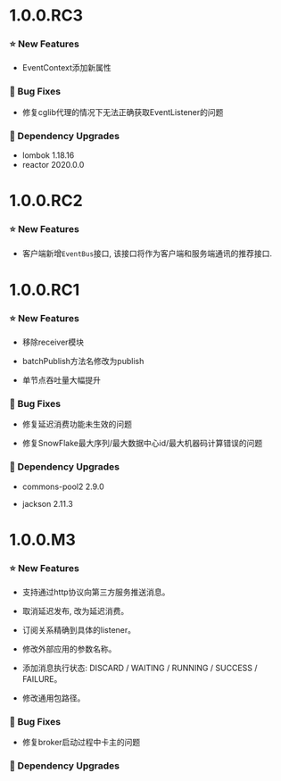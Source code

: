 # 1.0.0.RC3

### ⭐ New Features

- EventContext添加新属性


### 🐞 Bug Fixes

- 修复cglib代理的情况下无法正确获取EventListener的问题

### 🔨 Dependency Upgrades

- lombok 1.18.16
- reactor 2020.0.0

# 1.0.0.RC2

### ⭐ New Features

- 客户端新增`EventBus`接口, 该接口将作为客户端和服务端通讯的推荐接口.

# 1.0.0.RC1

### ⭐ New Features

- 移除receiver模块

- batchPublish方法名修改为publish

- 单节点吞吐量大幅提升

### 🐞 Bug Fixes

- 修复延迟消费功能未生效的问题

- 修复SnowFlake最大序列/最大数据中心id/最大机器码计算错误的问题

### 🔨 Dependency Upgrades

- commons-pool2 2.9.0

- jackson 2.11.3



# 1.0.0.M3

### ⭐ New Features

- 支持通过http协议向第三方服务推送消息。

- 取消延迟发布, 改为延迟消费。

- 订阅关系精确到具体的listener。

- 修改外部应用的参数名称。

- 添加消息执行状态: DISCARD / WAITING / RUNNING / SUCCESS / FAILURE。

- 修改通用包路径。

### 🐞 Bug Fixes

- 修复broker启动过程中卡主的问题

### 🔨 Dependency Upgrades

